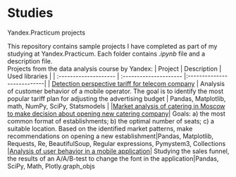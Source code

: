 # Studies
Yandex.Practicum projects 

This repository contains sample projects I have completed as part of my studying at Yandex.Practicum. Each folder contains *.ipynb* file and a description file. \
Projects from the data analysis course by Yandex:
| Project              | Description         | Used libraries                 |
| :-------------------- | :--------------------- |:---------------------------|
| [Detection perspective tariff for telecom company](https://github.com/Aliya66/Studies/tree/main/Telecom) | Analysis of customer behavior of a mobile operator. The goal is to identify the most popular tariff plan for adjusting the advertising budget | Pandas, Matplotlib,  math, NumPy, SciPy, Statsmodels |
|[Market analysis of catering in Moscow to make decision about opening new catering company](https://github.com/Aliya66/Studies/tree/main/To_eat)| Goals: a) the most common format of establishments; b) the optimal number of seats; c) a suitable location. Based on the identified market patterns, make recommendations on opening a new establishment|Pandas, Matplotlib, Requests, Re, BeautifulSoup, Regular expressions, Pymystem3, Collections
|[Analysis of user behavior in a mobile application](https://github.com/Aliya66/Studies/tree/main/Testing%20hypotheses)| Studying the sales funnel, the results of an A/A/B-test to change the font in the application|Pandas, SciPy, Math, Plotly.graph_objs

